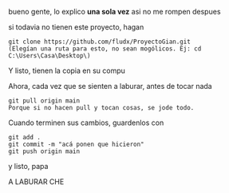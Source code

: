 bueno gente, lo explico **una sola vez** asi no me rompen despues  

si todavia no tienen este proyecto, hagan  
```
git clone https://github.com/fludx/ProyectoGian.git
(Elegían una ruta para esto, no sean mogólicos. Ej: cd C:\Users\Casa\Desktop\)
```
Y listo, tienen la copia en su compu

Ahora, cada vez que se sienten a laburar, antes de tocar nada
```
git pull origin main
Porque si no hacen pull y tocan cosas, se jode todo.
```
Cuando terminen sus cambios, guardenlos con
```
git add .
git commit -m "acá ponen que hicieron"
git push origin main
```
y listo, papa  


A LABURAR CHE

